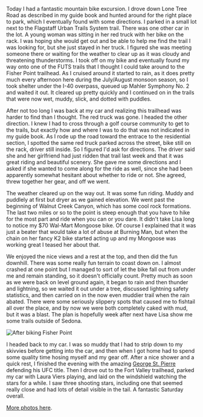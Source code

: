 Today I had a fantastic mountain bike excursion. I drove down Lone Tree Road as described in my guide book and hunted around for the right place to park, which I eventually found with some directions. I parked in a small lot next to the Flagstaff Urban Trails System trail. There was one other car in the lot. A young woman was sitting in her red truck with her bike on the rack. I was hoping she would get out and be able to help me find the trail I was looking for, but she just stayed in her truck. I figured she was meeting someone there or waiting for the weather to clear up as it was cloudy and threatening thunderstorms. I took off on my bike and eventually found my way onto one of the FUTS trails that I thought I could take around to the Fisher Point trailhead. As I cruised around it started to rain, as it does pretty much every afternoon here during the July/August monsoon season, so I took shelter under the I-40 overpass, queued up Mahler Symphony No. 2 and waited it out. It cleared up pretty quickly and I continued on in the trails that were now wet, muddy, slick, and dotted with puddles.

After not too long I was back at my car and realizing this trailhead was harder to find than I thought. The red truck was gone. I headed the other direction. I knew I had to cross through a golf course community to get to the trails, but exactly how and where I was to do that was not indicated in my guide book. As I rode up the road toward the entrace to the residential section, I spotted the same red truck parked across the street, bike still on the rack, driver still inside. So I figured I'd ask for directions. The driver said she and her girlfriend had just ridden that trail last week and that it was great riding and beautiful scenery. She gave me some directions and I asked if she wanted to come along for the ride as well, since she had been apparently somewhat hesitant about whether to ride or not. She agreed, threw together her gear, and off we went.

The weather cleared up on the way out. It was some fun riding. Muddy and puddlely at first but dryer as we gained elevation. We went past the beginning of Walnut Creek Canyon, which has some cool rock formations. The last two miles or so to the point is steep enough that you have to hike for the most part and ride when you can or you dare. It didn't take Lisa long to notice my $70 Wal-Mart Mongoose bike. Of course I explained that it was just a beater that would take a lot of abuse at Burning Man, but when the chain on her fancy K2 bike started acting up and my Mongoose was working great I teased her about that.

We enjoyed the nice views and a rest at the top, and then did the fun downhill. There was some really fun terrain to coast down on. I almost crashed at one point but I managed to sort of let the bike fall out from under me and remain standing, so it doesn't officially count. Pretty much as soon as we were back on level ground again, it began to rain and then thunder and lightning, so we waited it out under a tree, discussed lightning safety statistics, and then carried on in the now even muddier trail when the rain abated. There were some seriously slippery spots that caused me to fishtail all over the place, and by now we were both completely caked with mud, but it was a blast. The plan is hopefully week after next have Lisa show me some trails outside of Sedona.

![After biking Fisher Point](/photos/flagstaff_2008_part_2/057_fisher_point_lt_pl_muddy.jpg)

I headed back to my car. I was so muddy that I had to strip down to my skivvies before getting into the car, and then when I got home had to spend some quality time hosing myself and my gear off. After a nice shower and a quick rest, I finished the evening with the amazing [George St. Pierre](http://en.wikipedia.org/wiki/Georges_St._Pierre) defending his UFC title. Then I drove out to the Fort Valley trailhead, parked my car with Laura Viers playing, and laid on the windshield watching the stars for a while. I saw three shooting stars, including one that seemed really close and had lots of detail visible in the tail. A fantastic Saturday overall.

[More photos here](/app/photos?gallery=flagstaff_2008_part_2&photo=040_bike_futs_trail_algae).